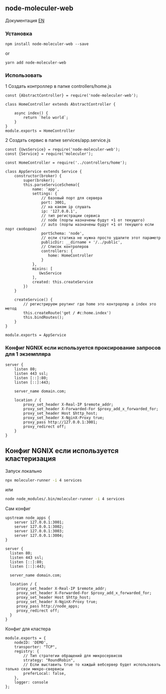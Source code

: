 node-moleculer-web
---
Документация [EN](readme.md)

### Установка

```
npm install node-moleculer-web --save
```
or
```
yarn add node-moleculer-web
```

### Использовать
1 Создать контроллер в папке controllers/home.js
```ecmascript 6
const {AbstractController} = require('node-moleculer-web');

class HomeController extends AbstractController {

	async index() {
	    return `helo world`;
    }
}
module.exports = HomeController
```


2 Создать сервис в папке services/app.service.js

```ecmascript 6
const {UwsService} = require('node-moleculer-web');
const {Service} = require('moleculer');

const HomeController = require('../controllers/home');

class AppService extends Service {
	constructor(broker) {
		super(broker);
		this.parseServiceSchema({
			name: 'app',
			settings: {
				// базовый порт для сервера
				port: 3001,
                // на каком ip слушать
				ip: '127.0.0.1',
				// тип регистрации сервиса
                // node (порты назначены будут +1 от текущего)
                // auto (порты назначены будут +1 от текущего если порт свободен)
				portSchema: 'node',              
                // если статика не нужна просто удалите этот параметр
				publicDir: __dirname + '/../public',  
                // Список контролеров
				controllers: {
				   home: HomeController
				}
			},
			mixins: [
			   UwsService
			],
			created: this.createService
		})
	}

	createService() {
		// регистрируем роутинг где home это контрорлер а index это метод	
		this.createRoute('get / #c:home.index')
		this.bindRoutes();
	}
}

module.exports = AppService
```

### Конфиг NGNIX если используется проксирование запросов для 1 экземпляра
```ngnix
server {
    listen 80;
    listen 443 ssl;
    listen [::]:80;
    listen [::]:443;

    server_name domain.com;
  
    location / {
        proxy_set_header X-Real-IP $remote_addr;
        proxy_set_header X-Forwarded-For $proxy_add_x_forwarded_for;
        proxy_set_header Host $http_host;
        proxy_set_header X-NginX-Proxy true;
        proxy_pass http://127.0.0.1:3001;
        proxy_redirect off;
    }
}
```

## Конфиг NGNIX если используется кластеризация
Запуск локально
```bash
npx moleculer-runner -i 4 services
```
или
```bash
node node_modules/.bin/moleculer-runner -i 4 services
```
Сам конфиг
```ngnix
upstream node_apps {
    server 127.0.0.1:3001;
    server 127.0.0.1:3002;
    server 127.0.0.1:3003;
    server 127.0.0.1:3004;
}

server {
  listen 80;
  listen 443 ssl;
  listen [::]:80;
  listen [::]:443;

  server_name domain.com;
  
  location / {
     proxy_set_header X-Real-IP $remote_addr;
     proxy_set_header X-Forwarded-For $proxy_add_x_forwarded_for;
     proxy_set_header Host $http_host;
     proxy_set_header X-NginX-Proxy true;
     proxy_pass http://node_apps;
     proxy_redirect off;
  }
}

```
Конфиг для кластера
```ecmascript 6
module.exports = {
	nodeID: 'DEMO',
	transporter: "TCP",
	registry: {
		// Тип стратегии обращений для микросервисов
		strategy: "RoundRobin",
		// Если выставить true то каждый вебсервер будет использовать только свои микро-свервисы
		preferLocal: false,      
	},
	logger: console
};
```